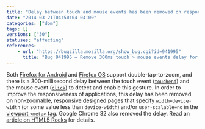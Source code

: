 ```yaml
---
title: "Delay between touch and mouse events has been removed on responsive pages"
date: "2014-03-21T04:50:04-04:00"
categories: ["dom"]
tags: []
versions: ["30"]
statuses: "affecting"
references:
    - url: "https://bugzilla.mozilla.org/show_bug.cgi?id=941995"
      title: "Bug 941995 – Remove 300ms touch > mouse events delay for double-tap zoom on \"responsive\" pages"
---
```

Both [Firefox for Android](https://developer.mozilla.org/Firefox_for_Android) and [Firefox OS](https://developer.mozilla.org/Firefox_OS) support double-tap-to-zoom, and there is a 300-millisecond delay between the touch event ([`touchend`](https://developer.mozilla.org/docs/Web/Reference/Events/touchend)) and the mouse event ([`click`](https://developer.mozilla.org/docs/Web/Reference/Events/click)) to detect and enable this gesture. In order to improve the responsiveness of applications, this delay has been removed on non-zoomable, [responsive designed](https://developer.mozilla.org/docs/Web_Development/Mobile/Responsive_design) pages that specify `width=device-width` (or some value less than `device-width`) and/or `user-scalable=no` in the [viewport `<meta>` tag](https://developer.mozilla.org/docs/Mozilla/Mobile/Viewport_meta_tag). Google Chrome 32 also removed the delay. Read an [article on HTML5 Rocks](https://developers.google.com/web/updates/2013/12/300ms-tap-delay-gone-away) for details.
